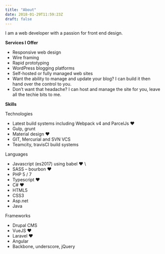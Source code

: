 ```yaml
---
title: "About"
date: 2018-01-29T11:59:23Z
draft: false
---
```


I am a web developer with a passion for front end design.

**Services I Offer**

* Responsive web design
* Wire framing
* Rapid prototyping
* WordPress blogging platforms
* Self-hosted or fully managed web sites
* Want the ability to manage and update your blog? I can build it then hand over the control to you.
* Don’t want that headache? I can host and manage the site for you, leave all the techie bits to me.

**Skills**

Technologies

* Latest build systems including Webpack v4 and ParcelJs ♥
* Gulp, grunt
* Material design ♥
* GIT, Mercurial and SVN VCS
* Teamcity, travisCI build systems

Languages

* Javascript (es2017) using babel ♥ \
* SASS – bourbon ♥
* PHP 5 / 7
* Typescript ♥
* C# ♥
* HTML5 
* CSS3 
* Asp.net
* Java

Frameworks

* Drupal CMS
* VueJS ♥
* Laravel ♥
* Angular
* Backbone, underscore, jQuery

